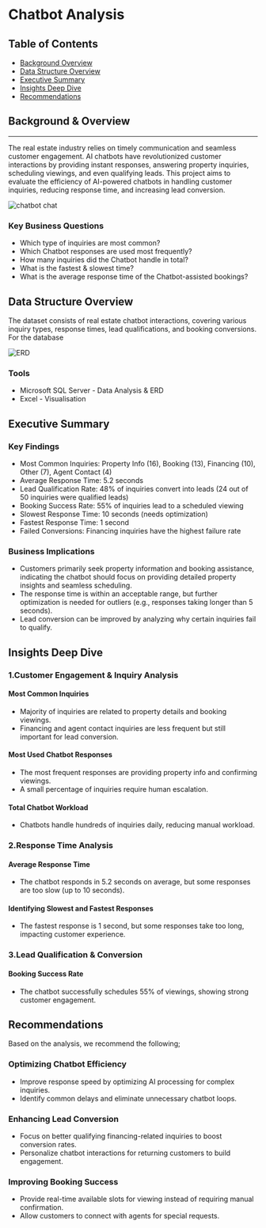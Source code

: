 # Chatbot Analysis 

## Table of Contents

- [Background Overview](#background-overview)
- [Data Structure Overview](#data-structure-overview)
- [Executive Summary](#executive-summary)
- [Insights Deep Dive](#insights-deep-dive)
- [Recommendations](#recommendations)
  
## Background & Overview

---

The real estate industry relies on timely communication and seamless customer engagement. AI chatbots have revolutionized customer interactions by providing instant responses, answering property inquiries, scheduling viewings, and even qualifying leads. This project aims to evaluate the efficiency of AI-powered chatbots in handling customer inquiries, reducing response time, and increasing lead conversion.

![chatbot chat](https://github.com/user-attachments/assets/2d753f58-c341-4081-b3d0-edc461b61fa0)



### Key Business Questions

- Which type of inquiries are most common?
- Which Chatbot responses are used most frequently?
- How many inquiries did the Chatbot handle in total?
- What is the fastest & slowest time?
- What is the average response time of the Chatbot-assisted bookings?

## Data Structure Overview 

The dataset consists of real estate chatbot interactions, covering various inquiry types, response times, lead qualifications, and booking conversions. For the database  

![ERD](https://github.com/user-attachments/assets/79402672-cfb8-47aa-a951-e7bc8b04895b)

### Tools

- Microsoft SQL Server - Data Analysis & ERD
- Excel - Visualisation 

## Executive  Summary 

### Key Findings

- Most Common Inquiries: Property Info (16), Booking (13), Financing (10), Other (7), Agent Contact (4)
- Average Response Time: 5.2 seconds
- Lead Qualification Rate: 48% of inquiries convert into leads (24 out of 50 inquiries were qualified leads)
- Booking Success Rate: 55% of inquiries lead to a scheduled viewing
- Slowest Response Time: 10 seconds (needs optimization)
- Fastest Response Time: 1 second
- Failed Conversions: Financing inquiries have the highest failure rate

### Business Implications

- Customers primarily seek property information and booking assistance, indicating the chatbot should focus on providing detailed property insights and seamless scheduling.
- The response time is within an acceptable range, but further optimization is needed for outliers (e.g., responses taking longer than 5 seconds).
- Lead conversion can be improved by analyzing why certain inquiries fail to qualify.

## Insights Deep Dive

### 1.Customer Engagement & Inquiry Analysis

####  Most Common Inquiries

- Majority of inquiries are related to property details and booking viewings.
- Financing and agent contact inquiries are less frequent but still important for lead conversion.

#### Most Used Chatbot Responses

- The most frequent responses are providing property info and confirming viewings.
- A small percentage of inquiries require human escalation.

#### Total Chatbot Workload

- Chatbots handle hundreds of inquiries daily, reducing manual workload.

### 2.Response Time Analysis

#### Average Response Time

- The chatbot responds in 5.2 seconds on average, but some responses are too slow (up to 10 seconds).

#### Identifying Slowest and Fastest Responses

- The fastest response is 1 second, but some responses take too long, impacting customer experience.

### 3.Lead Qualification & Conversion

#### Booking Success Rate

- The chatbot successfully schedules 55% of viewings, showing strong customer engagement.

## Recommendations 

Based on the analysis, we recommend the following;
### Optimizing Chatbot Efficiency
 - Improve response speed by optimizing AI processing for complex inquiries.
 - Identify common delays and eliminate unnecessary chatbot loops.
   
### Enhancing Lead Conversion
 - Focus on better qualifying financing-related inquiries to boost conversion rates.
 - Personalize chatbot interactions for returning customers to build engagement.
   
### Improving Booking Success
 - Provide real-time available slots for viewing instead of requiring manual confirmation.
 - Allow customers to connect with agents for special requests.
